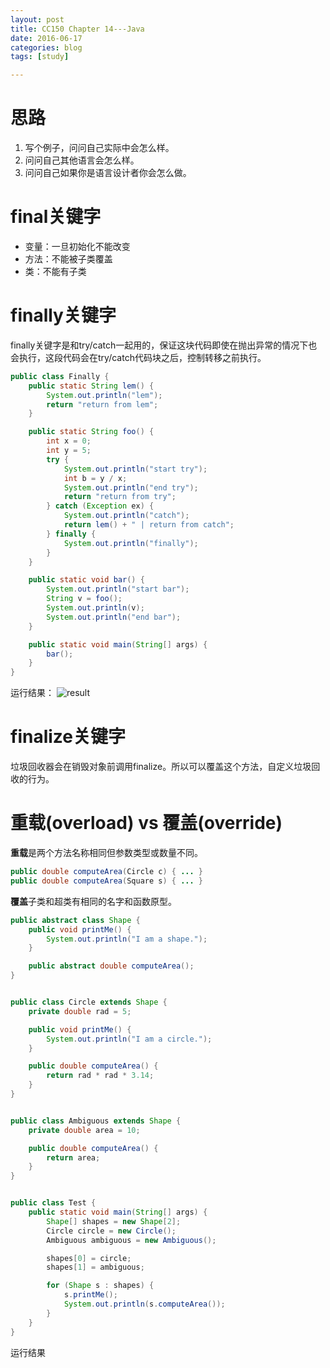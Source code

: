 ```yaml
---
layout: post
title: CC150 Chapter 14---Java
date: 2016-06-17
categories: blog
tags: [study]

---
```


# 思路

1. 写个例子，问问自己实际中会怎么样。
2. 问问自己其他语言会怎么样。
3. 问问自己如果你是语言设计者你会怎么做。

# final关键字

* 变量：一旦初始化不能改变
* 方法：不能被子类覆盖
* 类：不能有子类

# finally关键字

finally关键字是和try/catch一起用的，保证这块代码即使在抛出异常的情况下也会执行，这段代码会在try/catch代码块之后，控制转移之前执行。

```java
public class Finally {
    public static String lem() {
        System.out.println("lem");
        return "return from lem";
    }

    public static String foo() {
        int x = 0;
        int y = 5;
        try {
            System.out.println("start try");
            int b = y / x;
            System.out.println("end try");
            return "return from try";
        } catch (Exception ex) {
            System.out.println("catch");
            return lem() + " | return from catch";
        } finally {
            System.out.println("finally");
        }
    }

    public static void bar() {
        System.out.println("start bar");
        String v = foo();
        System.out.println(v);
        System.out.println("end bar");
    }

    public static void main(String[] args) {
        bar();
    }
}
```
运行结果：
![result](https://lisencn11.github.io/img/CC14_Java_finally.png)

# finalize关键字

垃圾回收器会在销毁对象前调用finalize。所以可以覆盖这个方法，自定义垃圾回收的行为。

# 重载(overload) vs 覆盖(override)

**重载**是两个方法名称相同但参数类型或数量不同。

```java
public double computeArea(Circle c) { ... }
public double computeArea(Square s) { ... }
```

**覆盖**子类和超类有相同的名字和函数原型。

```java
public abstract class Shape {
    public void printMe() {
        System.out.println("I am a shape.");
    }

    public abstract double computeArea();
}


public class Circle extends Shape {
    private double rad = 5;

    public void printMe() {
        System.out.println("I am a circle.");
    }

    public double computeArea() {
        return rad * rad * 3.14;
    }
}


public class Ambiguous extends Shape {
    private double area = 10;

    public double computeArea() {
        return area;
    }
}


public class Test {
    public static void main(String[] args) {
        Shape[] shapes = new Shape[2];
        Circle circle = new Circle();
        Ambiguous ambiguous = new Ambiguous();

        shapes[0] = circle;
        shapes[1] = ambiguous;

        for (Shape s : shapes) {
            s.printMe();
            System.out.println(s.computeArea());
        }
    }
}
```
运行结果


